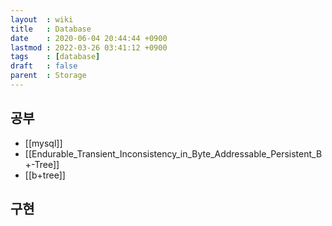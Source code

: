 ```yaml
---
layout  : wiki
title   : Database
date    : 2020-06-04 20:44:44 +0900
lastmod : 2022-03-26 03:41:12 +0900
tags    : [database]
draft   : false
parent  : Storage
---
```


## 공부
 * [[mysql]]
 * [[Endurable_Transient_Inconsistency_in_Byte_Addressable_Persistent_B+-Tree]]
 * [[b+tree]]

## 구현
